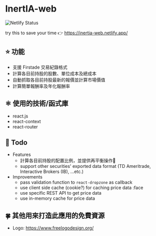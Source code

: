 # InertIA-web
![Netlify Status](https://api.netlify.com/api/v1/badges/e912a2f1-9929-40ed-87a0-5216d6b79f59/deploy-status)

try this to save your time 👉 https://inertia-web.netlify.app/

## ⭐ 功能
- 支援 Firstade 交易紀錄格式
- 計算各目前持股的股數、單位成本及總成本
- 自動抓取各目前持股最新的報價並計算市場價值
- 計算簡單報酬率及年化報酬率

## ⚛️ 使用的技術/函式庫
- react.js
- react-context
- react-router

## 👺 Todo
- Features
  - 計算各目前持股的配置比例，並提供再平衡操作
  - support other securities' exported data format (TD Ameritrade, Interactive Brokers (IB), ...etc.)
- Improvements
  - pass validation function to `react-dropzone` as callback
  - use client side cache (cookie?) for caching price data :face
  - use specific REST API to get price data
  - use in-memory cache for price data

## 🍀 其他用來打造此應用的免費資源
- Logo: https://www.freelogodesign.org/